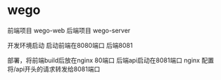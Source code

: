 # wego
前端项目 wego-web
后端项目 wego-server

开发环境启动 启动前端在8080端口 后端8081

部署，将前端build后放在nginx 80端口 后端api启动在8081端口
nginx 配置将/api开头的请求转发给8081端口
